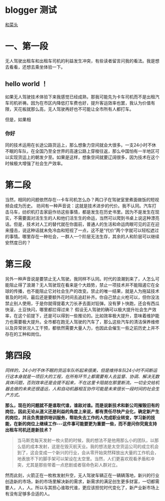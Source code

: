 # blogger 测试

[和菜头](https://mp.weixin.qq.com/s/70lDU5vMohJ4Y7luj2aGnA)

# 一、第一段

无人驾驶出租车和出租车司机的利益发生冲突，有些读者留言问我的看法。我是想去看看，还想去乘坐体验一下。

## hello world ！

如果无人驾驶技术体验下来我感觉已经成熟，那我可能先为卡车司机而不是出租汽车司机祈祷。因为在市区内降低打车费也好，提升客运效率也罢，我认为价值有限，天花板就那么高，无人驾驶再好也不可能让全市所有人都打车。

但是，如果相

### 你好

同的技术运用在长途公路货运上，那么想象力空间就会大很多。一支24小时不休不眠的车队，在全国乃至全世界的高速公路上穿梭往返，那么中国怕有一半地区可以实现货运上的朝发夕至。如果是这样，想象空间就要辽阔很多，因为技术在这个时候极大增强了社会生产效率。

# 第二段

当然，相同的问题依然存在--卡车司机怎么办？两口子在驾驶室里煮面做饭的短视频会成为历史。
坊间有一种声音说：这就是技术进步的代价。我不认同。汽车打击马车，纺织机打击家庭作坊这些事情，都是发生在历史书里。因为不是发生在现实，不需要面对活生生的人和他们活生生的命运，当然可以爬到书桌上说这种漂亮话。但是，技术对人工的替代就在你面前，普通人的生活和命运肉眼可见的正在迎来撞击，说这种话就未免冷血和短视了一点，这不是“代价”两个字就可以轻松遮过的事情。哪里存在一种社会，一群人一个阶层无法生存，其余的人和阶层可以继续安然度日的？


# 第三段

另外一种声音说是要禁止无人驾驶。我同样不认同。时代的浪潮到来了，人怎么可能阻止得了浪潮？无人驾驶现在看来是个大趋势，禁止一项技术并不能阻遏它在全球的传播，也不能阻止它对社会生产的改变。禁止的唯一结果，就是人为拖延技术普及的时间，最后还是要额外花时间去追赶补齐。你自己禁止火枪可以，但你没法禁止别人使用，于是你就得提着大刀长矛去面对铅弹。没有萝卜快跑，还会有西瓜快滚，土豆快闪，哪里都拦得过来？
假设无人驾驶的确可以极大提升社会生产效率，在这个前提下，还是可以得到一些推论的。比如效率极大提升，意味着维护能力也需要极大提升。全市都在跑无人驾驶的汽车了，那么这些汽车的清洁保养维修以及异常状况人工干预，都依然需要大量人力，也因此会催生一些之前历史上并不存在的工种和岗位。

# 第四段

*同样的，24小时不休不眠的货运车队听起来很美，但是维持车队24小时不间断运行这本身就是一项巨大的工程，在所有环节上都需要有人去监督、协调、解决无数具体问题，否则效率还是会提不起来，不在这里卡阻就在那里断流。一切全交给机器去做的未来还很遥远，人和自动机器相互协作可能是未来很长一段时间的社会生产方式。*


**那么，现在的问题就不是谁取代谁，谁敌对谁。而是说新技术和新公司摧毁旧有的岗位，因此无论从道义还是利益的角度上来说，都有责任尽快产业化，确定新产生的岗位，并且负责提供培训服务，帮助失去工作的人完成职业转变，学习新的技能，在新的岗位上继续工作---这件事可能要更为重要一些，而不是问你究竟支持出租车司机还是新技术？**


>当马斯克每天发射一枚火箭的时候，我的想法不是他用那么小的团队，以那么低的成本发射，这是在毁灭航天业。我的想法是太空货运公司的成立机会到了，这会变成一个新兴的行业，会从零开始突然释放出大量的工作机会，地表放不下的脚手架可以架设在太空里。当然，人们更喜欢观看矛盾和冲突，尤其是那些带着一点悲剧或者宿命色彩人群对立。


然而此刻，火箭正在一枚枚发射升空，无人驾驶车辆正在一辆辆落地，新兴的行业创造新的市场，新的市场里解决新的需求，新需求的满足创生更多财富，一切都需要人，人，人。所以与其担心谁取代谁，更应该担忧时代变化了，新产业新市场上有没有足够多合适的人。